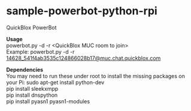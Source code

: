 sample-powerbot-python-rpi
==========================

QuickBlox PowerBot

<b>Usage</b><br />
powerbot.py -d -r &lt;QuickBlox MUC room to join>
<br />
Example: powerbot.py -d -r 14628_541f4ab3535c124866028b17@muc.chat.quickblox.com

<b>Dependencies</b><br />
You may need to run these under root to install the missing packages on your Pi:
sudo apt-get install python-dev<br />
pip install sleekxmpp<br />
pip install dnspython<br />
pip install pyasn1 pyasn1-modules<br />



